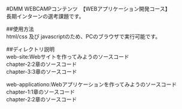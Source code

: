 #DMM WEBCAMPコンテンツ　【WEBアプリケーション開発コース】  
長期インターンの選考課題です。

##使用方法  
html/css 及び javascriptのため、PCのブラウザで実行可能です。

##ディレクトリ説明  
web-site:Webサイトを作ってみようのソースコード  
chapter-2:2章のソースコード  
chapter-3:3章のソースコード

web-applicationo:Webアプリケーションを作ってみようのソースコード  
chapter-1:1章のソースコード  
chapter-2:2章のソースコード